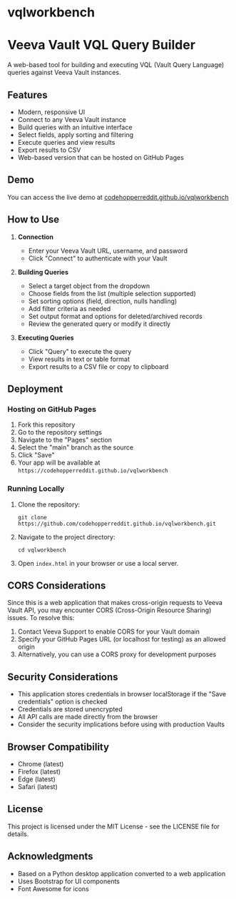 # vqlworkbench
# Veeva Vault VQL Query Builder

A web-based tool for building and executing VQL (Vault Query Language) queries against Veeva Vault instances.

## Features

- Modern, responsive UI
- Connect to any Veeva Vault instance
- Build queries with an intuitive interface
- Select fields, apply sorting and filtering
- Execute queries and view results
- Export results to CSV
- Web-based version that can be hosted on GitHub Pages

## Demo

You can access the live demo at [codehopperreddit.github.io/vqlworkbench](https://codehopperreddit.github.io/vqlworkbench)

## How to Use

1. **Connection**
   - Enter your Veeva Vault URL, username, and password
   - Click "Connect" to authenticate with your Vault

2. **Building Queries**
   - Select a target object from the dropdown
   - Choose fields from the list (multiple selection supported)
   - Set sorting options (field, direction, nulls handling)
   - Add filter criteria as needed
   - Set output format and options for deleted/archived records
   - Review the generated query or modify it directly

3. **Executing Queries**
   - Click "Query" to execute the query
   - View results in text or table format
   - Export results to a CSV file or copy to clipboard

## Deployment

### Hosting on GitHub Pages

1. Fork this repository
2. Go to the repository settings
3. Navigate to the "Pages" section
4. Select the "main" branch as the source
5. Click "Save"
6. Your app will be available at `https://codehopperreddit.github.io/vqlworkbench`

### Running Locally

1. Clone the repository:
   ```
   git clone https://github.com/codehopperreddit.github.io/vqlworkbench.git
   ```

2. Navigate to the project directory:
   ```
   cd vqlworkbench
   ```

3. Open `index.html` in your browser or use a local server.

## CORS Considerations

Since this is a web application that makes cross-origin requests to Veeva Vault API, you may encounter CORS (Cross-Origin Resource Sharing) issues. To resolve this:

1. Contact Veeva Support to enable CORS for your Vault domain
2. Specify your GitHub Pages URL (or localhost for testing) as an allowed origin
3. Alternatively, you can use a CORS proxy for development purposes

## Security Considerations

- This application stores credentials in browser localStorage if the "Save credentials" option is checked
- Credentials are stored unencrypted
- All API calls are made directly from the browser
- Consider the security implications before using with production Vaults

## Browser Compatibility

- Chrome (latest)
- Firefox (latest)
- Edge (latest)
- Safari (latest)

## License

This project is licensed under the MIT License - see the LICENSE file for details.

## Acknowledgments

- Based on a Python desktop application converted to a web application
- Uses Bootstrap for UI components
- Font Awesome for icons
